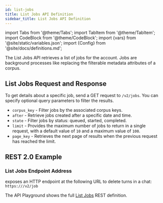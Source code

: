 ```yaml
---
id: list-jobs
title: List Jobs API Definition
sidebar_title: List Jobs API Definition
---
```


import Tabs from '@theme/Tabs';
import TabItem from '@theme/TabItem';
import CodeBlock from '@theme/CodeBlock';
import {vars} from '@site/static/variables.json';
import {Config} from '@site/docs/definitions.md';

The List Jobs API retrieves a list of jobs for the account. Jobs are 
background processes like replacing the filterable metadata attributes of a 
corpus.

## List Jobs Request and Response

To get details about a specific job, send a GET request to `/v2/jobs`. You can 
specify optional query parameters to filter the results.

* `corpus_key` - Filter jobs by the associated corpus keys. 
* `after` - Retrieve jobs created after a specific date and time. 
* `state` - Filter jobs by status: queued, started, completed.
* `limit` - Provides the maximum number of jobs to return 
  in a single request, with a default value of `10` and a maximum value 
  of `100`. 
* `page_key` - Retrieves the next page of results when the previous request 
  has reached the limit.

## REST 2.0 Example

### List Jobs Endpoint Address

<Config v="names.product"/> exposes an HTTP endpoint at the following URL
to delete turns in a chat:
<code>https://<Config v="domains.rest.indexing"/>/v2/job</code>

The API Playground shows the full [List Jobs](/docs/rest-api/list-jobs) REST definition.



